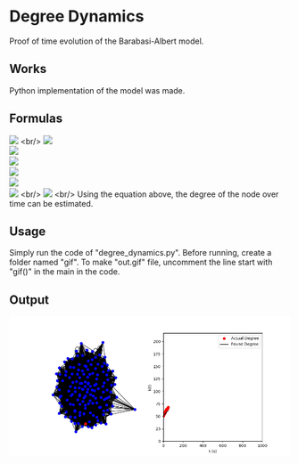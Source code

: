 # Degree Dynamics
Proof of time evolution of the Barabasi-Albert model.
## Works
Python implementation of the model was made. 

## Formulas
![](https://latex.codecogs.com/svg.image?\frac{\partial&space;k_i}{\partial&space;t}&space;\propto&space;\prod&space;(k_i)&space;=&space;A\frac{k_i}{\sum_j&space;k_j}) <br/>
![](https://latex.codecogs.com/svg.image?\sum_j&space;k_j&space;=&space;2mt) <br/>
![](https://latex.codecogs.com/svg.image?A&space;=&space;m)<br/>
![](https://latex.codecogs.com/svg.image?\frac{\partial&space;k_i}{\partial&space;t}&space;=&space;\frac{k_i&space;m}{2mt}&space;=&space;\frac{k_i}{2t})<br/>
![](https://latex.codecogs.com/svg.image?\frac{\partial&space;k_i}{k_i}&space;=&space;\frac{\partial&space;t}{2t})<br/>
![](https://latex.codecogs.com/svg.image?\int_{m}^{k}&space;\frac{\partial&space;k_i}{k_i}&space;=&space;\int_{t_i}^{t}&space;\frac{\partial&space;t}{2t}) <br/>
![](https://latex.codecogs.com/svg.image?ln(\frac{k}{m})&space;=&space;\frac{1}{2}&space;ln(\frac{t}{t_i})&space;=&space;ln((\frac{t}{t_i})^{\frac{1}{2}})) <br/>
![](https://latex.codecogs.com/svg.image?k_i(t)&space;=&space;m&space;(\frac{t}{t_i})^{\beta},&space;\beta&space;=&space;\frac{1}{2}) <br/>
Using the equation above, the degree of the node over time can be estimated.

## Usage
Simply run the code of "degree_dynamics.py". Before running, create a folder named "gif". To make "out.gif" file, uncomment the line start with "gif()" in the main in the code. 

## Output
![](assets/out.gif)

